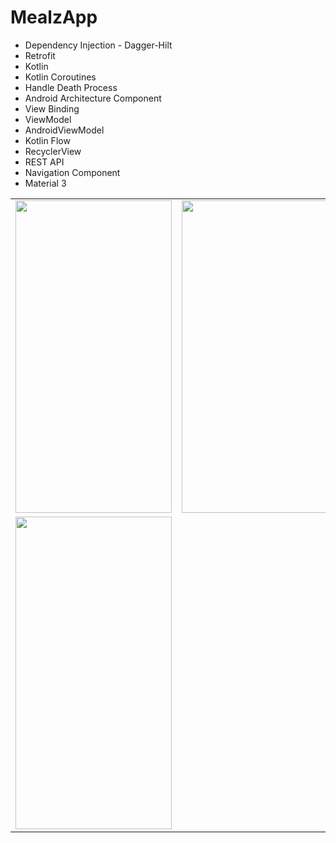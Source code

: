 # MealzApp

* Dependency Injection - Dagger-Hilt
* Retrofit
* Kotlin
* Kotlin Coroutines
* Handle Death Process
* Android Architecture Component
* View Binding
* ViewModel
* AndroidViewModel
* Kotlin Flow
* RecyclerView
* REST API
* Navigation Component
* Material 3 


<table>
  <tr>
    <td>
      <img src="https://user-images.githubusercontent.com/104721363/226895413-185c4fd2-d577-46d4-9bb7-043cc1ce9979.jpg" width="250" height="500"/>
    </td>
    <td>
      <img src="https://user-images.githubusercontent.com/104721363/226895620-c6ad0637-03e2-478c-b8bf-f5462dc4b8b2.jpg" width="250" height="500"/>
    </td>
    <td>
      <img src="https://user-images.githubusercontent.com/104721363/226895674-9e5253b3-9727-4789-b035-591a093ab641.jpg" width="250" height="500"/>
    </td>
  </tr>
  
  <tr>
    <td>
      <img src="https://user-images.githubusercontent.com/104721363/226895714-0c1d23a2-1f74-42b9-b334-469f82a9eb4a.jpg" width="250" height="500"/>
    </td>
  </tr>
</table>
